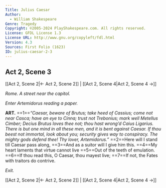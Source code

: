 ```yaml
---
Title: Julius Caesar
Author: 
  - William Shakespeare
Genre: Tragedy
Copyright: ©2005-2024 PlayShakespeare.com. All rights reserved.
License: GFDL License 1.3
License URL: http://www.gnu.org/copyleft/fdl.html
Version: 4.3
Sources: First Folio (1623)
ID: julius-caesar-2-3
---
```


## Act 2, Scene 3
[[Act 2, Scene 2|← Act 2, Scene 2]] | [[Act 2, Scene 4|Act 2, Scene 4 →]]

*Rome. A street near the capitol.*

*Enter Artemidorus reading a paper.*

**ART.**
==1==*“Caesar, beware of Brutus; take heed of Cassius; come not near Casca; have an eye to Cinna; trust not Trebonius; mark well Metellus Cimber; Decius Brutus loves thee not; thou hast wrong’d Caius Ligarius. There is but one mind in all these men, and it is bent against Caesar. If thou beest not immortal, look about you; security gives way to conspiracy. The mighty gods defend thee! Thy lover, Artemidorus.”*
==2==Here will I stand till Caesar pass along,
==3==And as a suitor will I give him this.
==4==My heart laments that virtue cannot live
==5==Out of the teeth of emulation.
==6==If thou read this, O Caesar, thou mayest live;
==7==If not, the Fates with traitors do contrive.

*Exit.*

[[Act 2, Scene 2|← Act 2, Scene 2]] | [[Act 2, Scene 4|Act 2, Scene 4 →]]